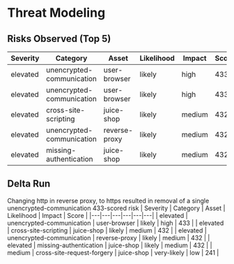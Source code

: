 # Threat Modeling

## Risks Observed (Top 5)
| Severity | Category | Asset | Likelihood | Impact | Score |
|---|---|---|---|---|---|
| elevated | unencrypted-communication | user-browser | likely | high | 433 |
| elevated | unencrypted-communication | user-browser | likely | high | 433 |
| elevated | cross-site-scripting | juice-shop | likely | medium | 432 |
| elevated | unencrypted-communication | reverse-proxy | likely | medium | 432 |
| elevated | missing-authentication | juice-shop | likely | medium | 432 |

## Delta Run
Changing http in reverse proxy, to https resulted in removal of a single unencrypted-communication 433-scored risk
| Severity | Category | Asset | Likelihood | Impact | Score |
|---|---|---|---|---|---|
| elevated | unencrypted-communication | user-browser | likely | high | 433 |
| elevated | cross-site-scripting | juice-shop | likely | medium | 432 |
| elevated | unencrypted-communication | reverse-proxy | likely | medium | 432 |
| elevated | missing-authentication | juice-shop | likely | medium | 432 |
| medium | cross-site-request-forgery | juice-shop | very-likely | low | 241 |
